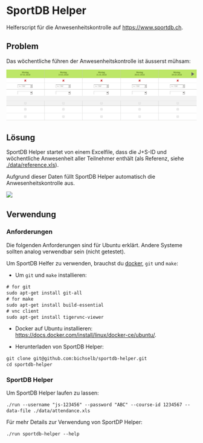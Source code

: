 # SportDB Helper

Helferscript für die Anwesenheitskontrolle auf https://www.sportdb.ch.

## Problem

Das wöchentliche führen der Anwesenheitskontrolle ist äusserst mühsam:

![](images/empty-form.png)

## Lösung

SportDB Helper startet von einem Excelfile, dass die J+S-ID und wöchentliche Anwesenheit
aller Teilnehmer enthält (als Referenz, siehe [./data/reference.xls](./data/reference.xls)).

Aufgrund dieser Daten füllt SportDB Helper automatisch die Anwesenheitskontrolle aus.

![](images/in-action.gif)

## Verwendung

### Anforderungen

Die folgenden Anforderungen sind für Ubuntu erklärt. Andere Systeme sollten analog verwendbar sein (nicht getestet).

Um SportDB Helfer zu verwenden, brauchst du [docker](https://docs.docker.com/install/), `git` und `make`:

- Um `git` und `make` installieren:
```
# for git
sudo apt-get install git-all
# for make
sudo apt-get install build-essential
# vnc client
sudo apt-get install tigervnc-viewer

```



- Docker auf Ubuntu installieren: https://docs.docker.com/install/linux/docker-ce/ubuntu/.

- Herunterladen von SportDB Helper:

```
git clone git@github.com:bichselb/sportdb-helper.git
cd sportdb-helper
```

### SportDB Helper

Um SportDB Helper laufen zu lassen:

```
./run --username "js-123456" --password "ABC" --course-id 1234567 --data-file ./data/attendance.xls
```

Für mehr Details zur Verwendung von SportDP Helper:
```
./run sportdb-helper --help
```